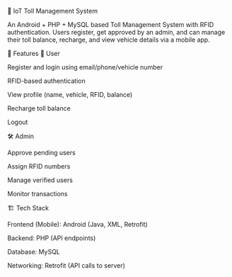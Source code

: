 🚦 IoT Toll Management System

An Android + PHP + MySQL based Toll Management System with RFID authentication.
Users register, get approved by an admin, and can manage their toll balance, recharge, and view vehicle details via a mobile app.

📌 Features
👤 User

Register and login using email/phone/vehicle number

RFID-based authentication

View profile (name, vehicle, RFID, balance)

Recharge toll balance

Logout

🛠️ Admin

Approve pending users

Assign RFID numbers

Manage verified users

Monitor transactions

🏗️ Tech Stack

Frontend (Mobile): Android (Java, XML, Retrofit)

Backend: PHP (API endpoints)

Database: MySQL

Networking: Retrofit (API calls to server)
